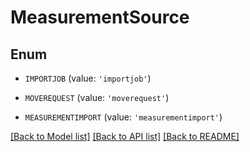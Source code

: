 # MeasurementSource


## Enum

* `IMPORTJOB` (value: `'importjob'`)

* `MOVEREQUEST` (value: `'moverequest'`)

* `MEASUREMENTIMPORT` (value: `'measurementimport'`)

[[Back to Model list]](../README.md#documentation-for-models) [[Back to API list]](../README.md#documentation-for-api-endpoints) [[Back to README]](../README.md)


